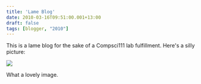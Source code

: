 ```yaml
---
title: 'Lame Blog'
date: 2010-03-16T09:51:00.001+13:00
draft: false
tags: [blogger, "2010"]
---
```


This is a lame blog for the sake of a Compsci111 lab fulfillment. Here's a silly picture:

  

[![](http://ghostisland.files.wordpress.com/2009/03/lolwut.jpg)](http://ghostisland.files.wordpress.com/2009/03/lolwut.jpg)

  

What a lovely image.
